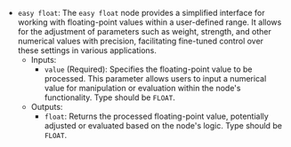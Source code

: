 - `easy float`: The `easy float` node provides a simplified interface for working with floating-point values within a user-defined range. It allows for the adjustment of parameters such as weight, strength, and other numerical values with precision, facilitating fine-tuned control over these settings in various applications.
    - Inputs:
        - `value` (Required): Specifies the floating-point value to be processed. This parameter allows users to input a numerical value for manipulation or evaluation within the node's functionality. Type should be `FLOAT`.
    - Outputs:
        - `float`: Returns the processed floating-point value, potentially adjusted or evaluated based on the node's logic. Type should be `FLOAT`.
